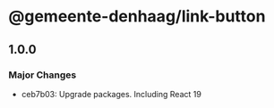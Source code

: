 # @gemeente-denhaag/link-button

## 1.0.0

### Major Changes

- ceb7b03: Upgrade packages. Including React 19
